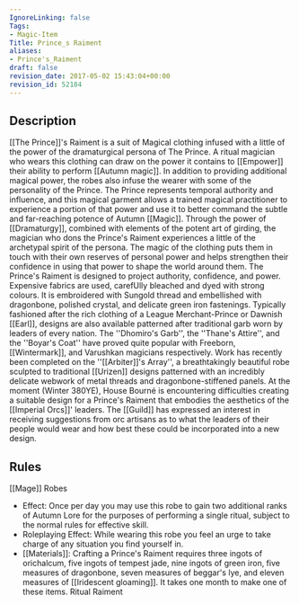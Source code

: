 ```yaml
---
IgnoreLinking: false
Tags:
- Magic-Item
Title: Prince_s Raiment
aliases:
- Prince's_Raiment
draft: false
revision_date: 2017-05-02 15:43:04+00:00
revision_id: 52184
---
```


## Description
[[The Prince]]'s Raiment is a suit of Magical clothing infused with a little of the power of the dramaturgical persona of The Prince. A ritual magician who wears this clothing can draw on the power it contains to [[Empower]] their ability to perform [[Autumn magic]]. In addition to providing additional magical power, the robes also infuse the wearer with some of the personality of the Prince.
The Prince represents temporal authority and influence, and this magical garment allows a trained magical practitioner to experience a portion of that power and use it to better command the subtle and far-reaching potence of Autumn [[Magic]]. Through the power of [[Dramaturgy]], combined with elements of the potent art of girding, the magician who dons the Prince's Raiment experiences a little of the archetypal spirit of the persona. The magic of the clothing puts them in touch with their own reserves of personal power and helps strengthen their confidence in using that power to shape the world around them.
The Prince's Raiment is designed to project authority, confidence, and power. Expensive fabrics are used, carefUlly bleached and dyed with strong colours. It is embroidered with Sungold thread and embellished with dragonbone, polished crystal, and delicate green iron fastenings. Typically fashioned after the rich clothing of a League Merchant-Prince or Dawnish [[Earl]], designs are also available patterned after traditional garb worn by leaders of every nation. The ''Dhomiro's Garb'', the ''Thane's Attire'', and the ''Boyar's Coat'' have proved quite popular with Freeborn, [[Wintermark]], and Varushkan magicians respectively. Work has recently been completed on the ''[[Arbiter]]'s Array'', a breathtakingly beautiful robe sculpted to traditional [[Urizen]] designs patterned with an incredibly delicate webwork of metal threads and dragonbone-stiffened panels. 
At the moment (Winter 380YE), House Bourné is encountering difficulties creating a suitable design for a Prince's Raiment that embodies the aesthetics of the [[Imperial Orcs]]' leaders. The [[Guild]] has expressed an interest in receiving suggestions from orc artisans as to what the leaders of their people would wear and how best these could be incorporated into a new design.
## Rules
[[Mage]] Robes
* Effect: Once per day you may use this robe to gain two additional ranks of Autumn Lore for the purposes of performing a single ritual, subject to the normal rules for effective skill.
* Roleplaying Effect: While wearing this robe you feel an urge to take charge of any situation you find yourself in.
* [[Materials]]: Crafting a Prince's Raiment requires three ingots of orichalcum, five ingots of tempest jade, nine ingots of green iron, five measures of dragonbone, seven measures of beggar's lye, and eleven measures of [[Iridescent gloaming]]. It takes one month to make one of these items.
Ritual Raiment